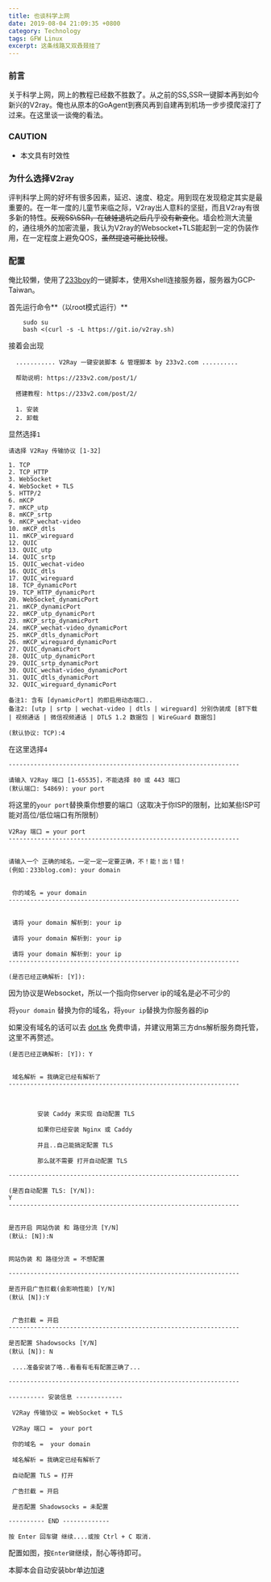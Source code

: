 ```yaml
---
title: 也谈科学上网
date: 2019-08-04 21:09:35 +0800
category: Technology
tags: GFW Linux
excerpt: 这条线路又双叒叕挂了
---
```




### 前言
​			关于科学上网，网上的教程已经数不胜数了。从之前的SS,SSR一键脚本再到如今新兴的V2ray。俺也从原本的GoAgent到赛风再到自建再到机场一步步摸爬滚打了过来。在这里谈一谈俺的看法。



### CAUTION

- 本文具有时效性



### 为什么选择V2ray

​				评判科学上网的好坏有很多因素，延迟、速度、稳定。用到现在发现稳定其实是最重要的。在一年一度的儿童节来临之际，V2ray出人意料的坚挺，而且V2ray有很多新的特性。~~反观SS\SSR，在破娃退坑之后几乎没有新变化~~。墙会检测大流量的，通往境外的加密流量，我认为V2ray的Websocket+TLS能起到一定的伪装作用，在一定程度上避免QOS，~~虽然提速可能比较慢~~。



### 配置

俺比较懒，使用了[233boy](https://github.com/233boy)的一键脚本，使用Xshell连接服务器，服务器为GCP-Taiwan。

首先运行命令**（以root模式运行）**

```shell
	sudo su
	bash <(curl -s -L https://git.io/v2ray.sh)
```
接着会出现

  ```shell
    ........... V2Ray 一键安装脚本 & 管理脚本 by 233v2.com ..........
    
    帮助说明: https://233v2.com/post/1/
    
    搭建教程: https://233v2.com/post/2/
    
    1. 安装
    2. 卸载
  ```

显然选择`1`

```shell
请选择 V2Ray 传输协议 [1-32]

1. TCP
2. TCP_HTTP
3. WebSocket
4. WebSocket + TLS
5. HTTP/2
6. mKCP
7. mKCP_utp
8. mKCP_srtp
9. mKCP_wechat-video
10. mKCP_dtls
11. mKCP_wireguard
12. QUIC
13. QUIC_utp
14. QUIC_srtp
15. QUIC_wechat-video
16. QUIC_dtls
17. QUIC_wireguard
18. TCP_dynamicPort
19. TCP_HTTP_dynamicPort
20. WebSocket_dynamicPort
21. mKCP_dynamicPort
22. mKCP_utp_dynamicPort
23. mKCP_srtp_dynamicPort
24. mKCP_wechat-video_dynamicPort
25. mKCP_dtls_dynamicPort
26. mKCP_wireguard_dynamicPort
27. QUIC_dynamicPort
28. QUIC_utp_dynamicPort
29. QUIC_srtp_dynamicPort
30. QUIC_wechat-video_dynamicPort
31. QUIC_dtls_dynamicPort
32. QUIC_wireguard_dynamicPort

备注1: 含有 [dynamicPort] 的即启用动态端口..
备注2: [utp | srtp | wechat-video | dtls | wireguard] 分别伪装成 [BT下载 | 视频通话 | 微信视频通话 | DTLS 1.2 数据包 | WireGuard 数据包]

(默认协议: TCP):4

```

在这里选择`4`

```shell
----------------------------------------------------------------

请输入 V2Ray 端口 [1-65535]，不能选择 80 或 443 端口
(默认端口: 54869): your port

```

将这里的`your port`替换乘你想要的端口（这取决于你ISP的限制，比如某些ISP可能对高位/低位端口有所限制）

```shell
V2Ray 端口 = your port
----------------------------------------------------------------


请输入一个 正确的域名，一定一定一定要正确，不！能！出！错！
(例如：233blog.com): your domain


 你的域名 = your domain
----------------------------------------------------------------


 请将 your domain 解析到: your ip

 请将 your domain 解析到: your ip

 请将 your domain 解析到: your ip
----------------------------------------------------------------

(是否已经正确解析: [Y]): 
```

因为协议是Websocket，所以一个指向你server ip的域名是必不可少的

将`your domain` 替换为你的域名，将`your ip`替换为你服务器的ip

如果没有域名的话可以去 [dot.tk](dot.tk) 免费申请，并建议用第三方dns解析服务商托管，这里不再赘述。

```shell
(是否已经正确解析: [Y]): Y


 域名解析 = 我确定已经有解析了
----------------------------------------------------------------



		安装 Caddy 来实现 自动配置 TLS
		
		如果你已经安装 Nginx 或 Caddy

		并且..自己能搞定配置 TLS

		那么就不需要 打开自动配置 TLS
		
----------------------------------------------------------------

(是否自动配置 TLS: [Y/N]): 
Y
----------------------------------------------------------------


是否开启 网站伪装 和 路径分流 [Y/N]
(默认: [N]):N


网站伪装 和 路径分流 = 不想配置
 
----------------------------------------------------------------

是否开启广告拦截(会影响性能) [Y/N]
(默认 [N]):Y


 广告拦截 = 开启
----------------------------------------------------------------

是否配置 Shadowsocks [Y/N]
(默认 [N]): N

 ....准备安装了咯..看看有毛有配置正确了...

----------------------------------------------------------------

---------- 安装信息 -------------

 V2Ray 传输协议 = WebSocket + TLS

 V2Ray 端口 =  your port

 你的域名 =  your domain

 域名解析 = 我确定已经有解析了

 自动配置 TLS = 打开

 广告拦截 = 开启

 是否配置 Shadowsocks = 未配置

---------- END -------------

按 Enter 回车键 继续....或按 Ctrl + C 取消.

```

配置如图，按`Enter键`继续，耐心等待即可。

本脚本会自动安装bbr单边加速